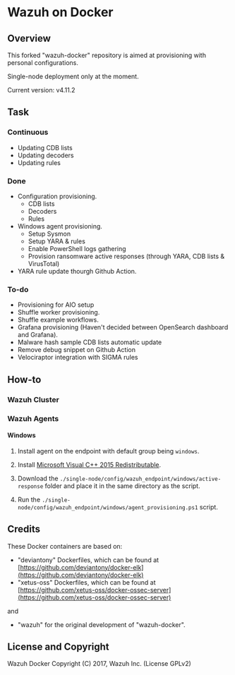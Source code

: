 # Wazuh on Docker

## Overview

This forked "wazuh-docker" repository is aimed at provisioning with personal configurations.

Single-node deployment only at the moment.

Current version: v4.11.2

## Task

### Continuous

- Updating CDB lists
- Updating decoders
- Updating rules

### Done

- Configuration provisioning.
    - CDB lists
    - Decoders
    - Rules
- Windows agent provisioning.
    - Setup Sysmon
    - Setup YARA & rules
    - Enable PowerShell logs gathering
    - Provision ransomware active responses (through YARA, CDB lists & VirusTotal)
- YARA rule update thourgh Github Action.

### To-do

- Provisioning for AIO setup
- Shuffle worker provisioning.
- Shuffle example workflows.
- Grafana provisioning (Haven't decided between OpenSearch dashboard and Grafana).
- Malware hash sample CDB lists automatic update
- Remove debug snippet on Github Action
- Velociraptor integration with SIGMA rules

## How-to

### Wazuh Cluster

### Wazuh Agents

#### Windows

1. Install agent on the endpoint with default group being `windows`.

2. Install [Microsoft Visual C++ 2015 Redistributable](https://aka.ms/vs/17/release/vc_redist.x64.exe).

3. Download the `./single-node/config/wazuh_endpoint/windows/active-response` folder and place it in the same directory as the script.

4. Run the `./single-node/config/wazuh_endpoint/windows/agent_provisioning.ps1` script.

## Credits

These Docker containers are based on:

* "deviantony" Dockerfiles, which can be found at [https://github.com/deviantony/docker-elk](https://github.com/deviantony/docker-elk)
* "xetus-oss" Dockerfiles, which can be found at [https://github.com/xetus-oss/docker-ossec-server](https://github.com/xetus-oss/docker-ossec-server)

and

* "wazuh" for the original development of "wazuh-docker".

## License and Copyright

Wazuh Docker Copyright (C) 2017, Wazuh Inc. (License GPLv2)
